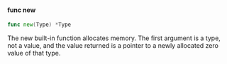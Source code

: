 #### func new

```go
func new(Type) *Type
```

The new built-in function allocates memory. The first argument is a
type, not a value, and the value returned is a pointer to a newly
allocated zero value of that type.


